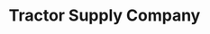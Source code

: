 ---
title: "Tractor Supply Company"
url: /stafford-springs/tractor-supply-company/
shop: general
---
